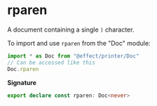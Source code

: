 # rparen

A document containing a single `)` character.

To import and use `rparen` from the "Doc" module:

```ts
import * as Doc from "@effect/printer/Doc"
// Can be accessed like this
Doc.rparen
```

**Signature**

```ts
export declare const rparen: Doc<never>
```
